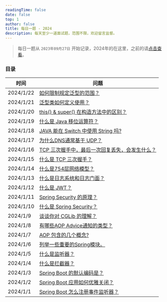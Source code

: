```yaml
---
readingTime: false
date: false
top: 1
author: false
title: 每日一题 - 2024
description: 每天至少一道面试题，范围不限，欢迎留言监督。
---
```


> 每日一题从 `2023年09月27日` 开始记录，2024年的在这里，之前的请[点击查看](../index.md)。

### 目录

| 时间        | 问题                                        |
|-----------|-------------------------------------------|
| 2024/1/22 | [如何限制规定泛型的范围？](./1.md#_1-22)             |
| 2024/1/21 | [泛型类如何定义使用？](./1.md#_1-21)                |
| 2024/1/20 | [this() & super() 在构造方法中的区别？](./1.md#_1-20) |
| 2024/1/19 | [什么是 Java 移位运算符？](./1.md#_1-19)             |
| 2024/1/18 | [JAVA 能在 Switch 中使用 String 吗?](./1.md#_1-18)               |
| 2024/1/17 | [为什么DNS通常基于 UDP？](./1.md#_1-17)           |
| 2024/1/16 | [TCP 三次握手中，最后一次回复丢失，会发生什么？](./1.md#_1-16) |
| 2024/1/15 | [什么是 TCP 三次握手？](./1.md#_1-15)             |
| 2024/1/14 | [什么是754层网络模型？](./1.md#_1-14)              |
| 2024/1/13 | [什么是日志系统和日志门面？](./1.md#_1-13)             |
| 2024/1/12 | [什么是 JWT？](./1.md#_1-12)                  |
| 2024/1/11 | [Spring Security 的原理？](./1.md#_1-11)      |
| 2024/1/10 | [什么是 Spring Security？](./1.md#_1-10)      |
| 2024/1/9  | [谈谈你对 CGLib 的理解？](./1.md#_1-9)            |
| 2024/1/8  | [有哪些AOP Advice通知的类型？](./1.md#_1-8)        |
| 2024/1/7  | [AOP 包含的几个概念?](./1.md#_1-7)               |
| 2024/1/6  | [列举一些重要的Spring模块。](./1.md#_1-6)           |
| 2024/1/5  | [什么是监听器？](./1.md#_1-5)                    |
| 2024/1/4  | [什么是拦截器？](./1.md#_1-4)                    |
| 2024/1/3  | [Spring Boot 的默认编码是？](./1.md#_1-3)        |
| 2024/1/2  | [Spring Boot 应用如何优雅关闭？](./1.md#_1-2)      |
| 2024/1/1  | [Spring Boot 怎么注册事件监听器？](./1.md#_1-1)     |
